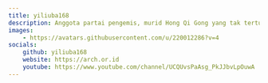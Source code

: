 ```yaml
---
title: yiliuba168
description: Anggota partai pengemis, murid Hong Qi Gong yang tak tertulis dalam sejarah
images:
    - https://avatars.githubusercontent.com/u/220012286?v=4
socials:
    github: yiliuba168
    website: https://arch.or.id
    youtube: https://www.youtube.com/channel/UCQUvsPaAsg_PkJJbvLpOuwA
---
```

